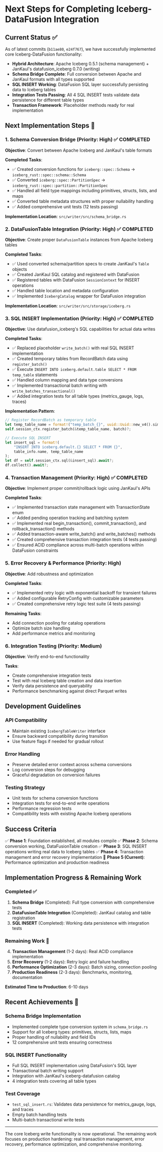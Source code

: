 # Next Steps for Completing Iceberg-DataFusion Integration

## Current Status ✅

As of latest commits (`b11ae80`, `e24f767`), we have successfully implemented core Iceberg-DataFusion functionality:

- **Hybrid Architecture**: Apache Iceberg 0.5.1 (schema management) + JanKaul's datafusion_iceberg 0.7.0 (writing)
- **Schema Bridge Complete**: Full conversion between Apache and JanKaul formats with all types supported
- **SQL INSERT Working**: DataFusion SQL layer successfully persisting data to Iceberg tables
- **Integration Tests Passing**: All 4 SQL INSERT tests validate data persistence for different table types
- **Transaction Framework**: Placeholder methods ready for real implementation

## Next Implementation Steps 🚀

### 1. Schema Conversion Bridge (Priority: High) ✅ COMPLETED

**Objective**: Convert between Apache Iceberg and JanKaul's table formats

**Completed Tasks**:
- ✅ Created conversion functions for `iceberg::spec::Schema` → `iceberg_rust::spec::schema::Schema`
- ✅ Converted `iceberg::spec::PartitionSpec` → `iceberg_rust::spec::partition::PartitionSpec`
- ✅ Handled all field type mappings including primitives, structs, lists, and maps
- ✅ Converted table metadata structures with proper nullability handling
- ✅ Added comprehensive unit tests (12 tests passing)

**Implementation Location**: `src/writer/src/schema_bridge.rs`

### 2. DataFusionTable Integration (Priority: High) ✅ COMPLETED

**Objective**: Create proper `DataFusionTable` instances from Apache Iceberg tables

**Completed Tasks**:
- ✅ Used converted schema/partition specs to create JanKaul's `Table` objects
- ✅ Created JanKaul SQL catalog and registered with DataFusion
- ✅ Registered tables with DataFusion `SessionContext` for INSERT operations
- ✅ Handled table location and metadata configuration
- ✅ Implemented `IcebergCatalog` wrapper for DataFusion integration

**Implementation Location**: `src/writer/src/storage/iceberg.rs`

### 3. SQL INSERT Implementation (Priority: High) ✅ COMPLETED

**Objective**: Use datafusion_iceberg's SQL capabilities for actual data writes

**Completed Tasks**:
- ✅ Replaced placeholder `write_batch()` with real SQL INSERT implementation
- ✅ Created temporary tables from RecordBatch data using `register_batch()`
- ✅ Execute `INSERT INTO iceberg.default.table SELECT * FROM temp_table` statements
- ✅ Handled column mapping and data type conversions
- ✅ Implemented transactional batch writing with `write_batches_transactional()`
- ✅ Added integration tests for all table types (metrics_gauge, logs, traces)

**Implementation Pattern**:
```rust
// Register RecordBatch as temporary table
let temp_table_name = format!("temp_batch_{}", uuid::Uuid::new_v4().simple());
self.session_ctx.register_batch(&temp_table_name, batch)?;

// Execute SQL INSERT
let insert_sql = format!(
    "INSERT INTO iceberg.default.{} SELECT * FROM {}",
    table_info.name, temp_table_name
);
let df = self.session_ctx.sql(&insert_sql).await?;
df.collect().await?;
```

### 4. Transaction Management (Priority: High) ✅ COMPLETED

**Objective**: Implement proper commit/rollback logic using JanKaul's APIs

**Completed Tasks**:
- ✅ Implemented transaction state management with TransactionState enum
- ✅ Added pending operation tracking and batching system
- ✅ Implemented real begin_transaction(), commit_transaction(), and rollback_transaction() methods
- ✅ Added transaction-aware write_batch() and write_batches() methods
- ✅ Created comprehensive transaction integration tests (4 tests passing)
- ✅ Ensured ACID compliance across multi-batch operations within DataFusion constraints

### 5. Error Recovery & Performance (Priority: High) 

**Objective**: Add robustness and optimization

**Completed Tasks**:
- ✅ Implemented retry logic with exponential backoff for transient failures
- ✅ Added configurable RetryConfig with customizable parameters
- ✅ Created comprehensive retry logic test suite (4 tests passing)

**Remaining Tasks**:
- Add connection pooling for catalog operations
- Optimize batch size handling
- Add performance metrics and monitoring

### 6. Integration Testing (Priority: Medium)

**Objective**: Verify end-to-end functionality

**Tasks**:
- Create comprehensive integration tests
- Test with real Iceberg table creation and data insertion
- Verify data persistence and queryability
- Performance benchmarking against direct Parquet writes

## Development Guidelines

### API Compatibility
- Maintain existing `IcebergTableWriter` interface
- Ensure backward compatibility during transition
- Use feature flags if needed for gradual rollout

### Error Handling
- Preserve detailed error context across schema conversions
- Log conversion steps for debugging
- Graceful degradation on conversion failures

### Testing Strategy
- Unit tests for schema conversion functions
- Integration tests for end-to-end write operations
- Performance regression tests
- Compatibility tests with existing Apache Iceberg operations

## Success Criteria

✅ **Phase 1**: Foundation established, all modules compile
✅ **Phase 2**: Schema conversion working, DataFusionTable creation
✅ **Phase 3**: SQL INSERT operations writing real data to Iceberg tables
✅ **Phase 4**: Transaction management and error recovery implementation
🎯 **Phase 5 (Current)**: Performance optimization and production readiness

## Implementation Progress & Remaining Work

### Completed ✅
1. **Schema Bridge** (Completed): Full type conversion with comprehensive tests
2. **DataFusionTable Integration** (Completed): JanKaul catalog and table registration
3. **SQL INSERT** (Completed): Working data persistence with integration tests

### Remaining Work 🚀
4. **Transaction Management** (1-2 days): Real ACID compliance implementation
5. **Error Recovery** (1-2 days): Retry logic and failure handling
6. **Performance Optimization** (2-3 days): Batch sizing, connection pooling
7. **Production Readiness** (2-3 days): Benchmarks, monitoring, documentation

**Estimated Time to Production**: 6-10 days

## Recent Achievements 🎉

### Schema Bridge Implementation
- Implemented complete type conversion system in `schema_bridge.rs`
- Support for all Iceberg types: primitives, structs, lists, maps
- Proper handling of nullability and field IDs
- 12 comprehensive unit tests ensuring correctness

### SQL INSERT Functionality
- Full SQL INSERT implementation using DataFusion's SQL layer
- Transactional batch writing support
- Integration with JanKaul's iceberg-datafusion catalog
- 4 integration tests covering all table types

### Test Coverage
- `test_sql_insert.rs`: Validates data persistence for metrics_gauge, logs, and traces
- Empty batch handling tests
- Multi-batch transactional write tests

---

The core Iceberg write functionality is now operational. The remaining work focuses on production hardening: real transaction management, error recovery, performance optimization, and comprehensive monitoring.